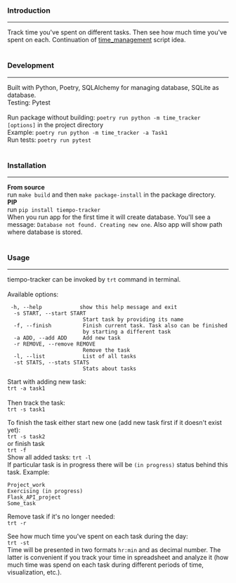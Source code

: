 ### Introduction
---
Track time you've spent on different tasks. Then see how much time you've spent on each. 
Continuation of [time_management](https://github.com/dmikhr/time_management) script idea.
<br><br>

### **Development**
---
Built with Python, Poetry, SQLAlchemy for managing database, SQLite as database. 
<br>Testing: Pytest<br>
<br>Run package without building: `poetry run python -m time_tracker [options]` in the project directory
<br>Example: `poetry run python -m time_tracker -a Task1`
<br>Run tests: `poetry run pytest`
<br><br>

### **Installation**
---
**From source**
<br>run `make build` and then `make package-install` in the package directory.
<br>
**PIP**<br>
run `pip install tiempo-tracker`
<br>
When you run app for the first time it will create database. You'll see a message:
`Database not found. Creating new one`. Also app will show path where database is stored.
<br>
<br>

### **Usage**
---
tiempo-tracker can be invoked by `trt` command in terminal.
<br><br>Available options:
```
 -h, --help            show this help message and exit
  -s START, --start START
                        Start task by providing its name
  -f, --finish          Finish current task. Task also can be finished 
                        by starting a different task
  -a ADD, --add ADD     Add new task
  -r REMOVE, --remove REMOVE
                        Remove the task
  -l, --list            List of all tasks
  -st STATS, --stats STATS
                        Stats about tasks
```

Start with adding new task:<br>
`trt -a task1`
<br><br>
Then track the task:<br>
`trt -s task1`<br>

To finish the task either start new one (add new task first if it doesn't exist yet):<br>
`trt -s task2`
<br>or finish task<br>
`trt -f`<br>
Show all added tasks:
`trt -l`<br>
If particular task is in progress there will be `(in progress)` status behind this task. Example:
```
Project_work
Exercising (in progress)
Flask_API_project
Some_task
```

Remove task if it's no longer needed:<br>
`trt -r`<br>

See how much time you've spent on each task during the day:<br>
`trt -st`<br>
Time will be presented in two formats `hr:min` and as decimal number. The latter is convenient if you track your time in spreadsheet and analyze it (how much time was spend on each task during different periods of time, visualization, etc.).
